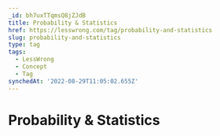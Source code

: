 ```yaml
---
_id: bh7uxTTqmsQ8jZJdB
title: Probability & Statistics
href: https://lesswrong.com/tag/probability-and-statistics
slug: probability-and-statistics
type: tag
tags:
  - LessWrong
  - Concept
  - Tag
synchedAt: '2022-08-29T11:05:02.655Z'
---
```

# Probability & Statistics

